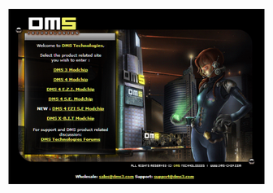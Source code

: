 [![DMS4 Archived Website](assets/dms4-pics/website_screenshot.png)](https://web.archive.org/web/20080914044653/http://www.dms3.com/)